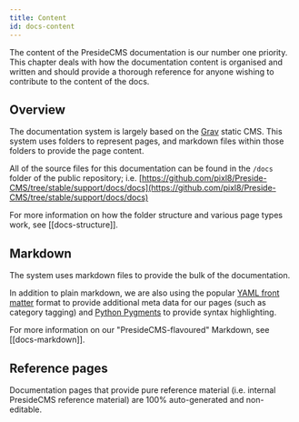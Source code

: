 ```yaml
---
title: Content
id: docs-content
---
```


The content of the PresideCMS documentation is our number one priority. This chapter deals with how the documentation content is organised and written and should provide a thorough reference for anyone wishing to contribute to the content of the docs.

## Overview

The documentation system is largely based on the [Grav](http://getgrav.org) static CMS. This system uses folders to represent pages, and markdown files within those folders to provide the page content. 

All of the source files for this documentation can be found in the `/docs` folder of the public repository; i.e. [https://github.com/pixl8/Preside-CMS/tree/stable/support/docs/docs](https://github.com/pixl8/Preside-CMS/tree/stable/support/docs/docs)

For more information on how the folder structure and various page types work, see [[docs-structure]].

## Markdown

The system uses markdown files to provide the bulk of the documentation. 

In addition to plain markdown, we are also using the popular [YAML front matter](https://duckduckgo.com/?q=YAML+front+matter) format to provide additional meta data for our pages (such as category tagging) and [Python Pygments](http://pygments.org/) to provide syntax highlighting.

For more information on our "PresideCMS-flavoured" Markdown, see [[docs-markdown]].

## Reference pages

Documentation pages that provide pure reference material (i.e. internal PresideCMS reference material) are 100% auto-generated and non-editable.